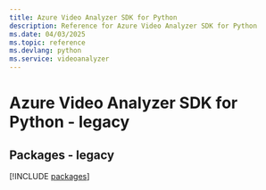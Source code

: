 ```yaml
---
title: Azure Video Analyzer SDK for Python
description: Reference for Azure Video Analyzer SDK for Python
ms.date: 04/03/2025
ms.topic: reference
ms.devlang: python
ms.service: videoanalyzer
---
```

# Azure Video Analyzer SDK for Python - legacy
## Packages - legacy
[!INCLUDE [packages](video-analyzer-index.md)]